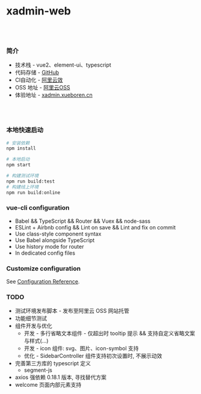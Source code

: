 # xadmin-web

<br/><br/>

### 简介

* 技术栈 - vue2、element-ui、typescript
* 代码存储 - [GitHub](https://github.com/xbr-overview/xadmin-web)
* CI自动化 - [阿里云效](https://flow.aliyun.com/pipelines/1214642/history)
* OSS 地址 - [阿里云OSS](https://oss.console.aliyun.com/bucket/oss-cn-hangzhou/xadmin-test/overview)
* 体验地址 - [xadmin.xueboren.cn](http://xadmin.xueboren.cn/)



<br/><br/>

### 本地快速启动

```bash
# 安装依赖
npm install

# 本地启动
npm start

# 构建测试环境
npm run build:test
# 构建线上环境
npm run build:online
```

### vue-cli configuration

* Babel && TypeScript && Router && Vuex && node-sass
* ESLint + Airbnb config && Lint on save && Lint and fix on commit
* Use class-style component syntax
* Use Babel alongside TypeScript
* Use history mode for router
* In dedicated config files

### Customize configuration
See [Configuration Reference](https://cli.vuejs.org/config/).

### TODO

* 测试环境发布脚本 - 发布至阿里云 OSS 网站托管
* 功能细节测试
* 组件开发与优化
  * 开发 - 多行省略文本组件 - 仅超出时 tooltip 提示 && 支持自定义省略文案与样式(...)
  * 开发 - icon 组件: svg、图片、icon-symbol 支持
  * 优化 - SidebarController 组件支持初次设置时, 不展示动效
* 完善第三方库的 typescript 定义
  * segment-js
* axios 强依赖 0.18.1 版本, 寻找替代方案
* welcome 页面内部元素支持
